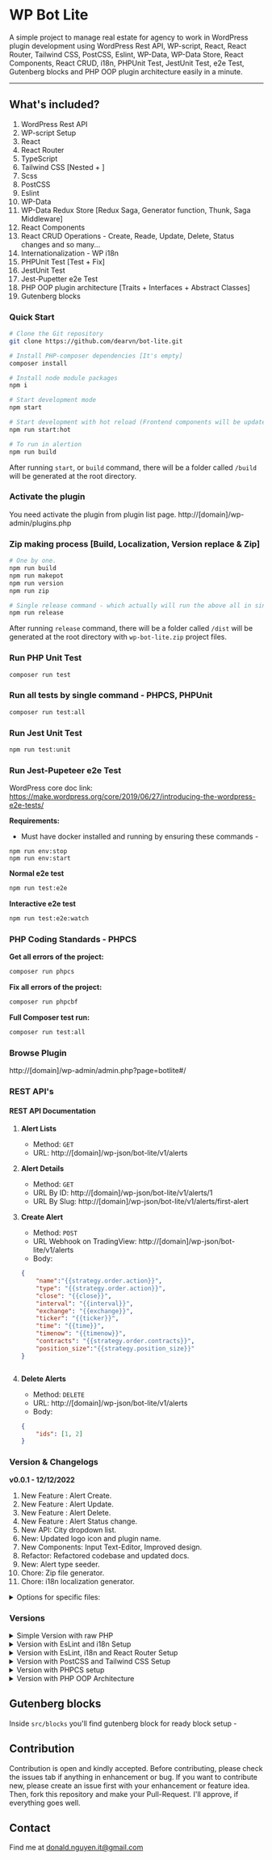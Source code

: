 # WP Bot Lite
A simple project to manage real estate for agency to work in WordPress plugin development using WordPress Rest API, WP-script, React, React Router, Tailwind CSS, PostCSS, Eslint, WP-Data, WP-Data Store, React Components, React CRUD, i18n, PHPUnit Test, JestUnit Test, e2e Test, Gutenberg blocks and PHP OOP plugin architecture easily in a minute.

----

## What's included?

1. WordPress Rest API
2. WP-script Setup
3. React
4. React Router
5. TypeScript
6. Tailwind CSS [Nested + ]
7. Scss
8. PostCSS
9. Eslint
10. WP-Data
11. WP-Data Redux Store [Redux Saga, Generator function, Thunk, Saga Middleware]
12. React Components
13. React CRUD Operations - Create, Reade, Update, Delete, Status changes and so many...
14. Internationalization - WP i18n
15. PHPUnit Test [Test + Fix]
16. JestUnit Test
17. Jest-Pupetter e2e Test
18. PHP OOP plugin architecture [Traits + Interfaces + Abstract Classes]
19. Gutenberg blocks

### Quick Start
```sh
# Clone the Git repository
git clone https://github.com/dearvn/bot-lite.git

# Install PHP-composer dependencies [It's empty]
composer install

# Install node module packages
npm i

# Start development mode
npm start

# Start development with hot reload (Frontend components will be updated automatically if any changes are made)
npm run start:hot

# To run in alertion
npm run build
```

After running `start`, or `build` command, there will be a folder called `/build` will be generated at the root directory.

### Activate the plugin
You need activate the plugin from plugin list page.
http://[domain]/wp-admin/plugins.php

### Zip making process [Build, Localization, Version replace & Zip]
```sh
# One by one.
npm run build
npm run makepot
npm run version
npm run zip

# Single release command - which actually will run the above all in single command.
npm run release
```

After running `release` command, there will be a folder called `/dist` will be generated at the root directory with `wp-bot-lite.zip` project files.


### Run PHP Unit Test

```sh
composer run test
```

### Run all tests by single command - PHPCS, PHPUnit

```sh
composer run test:all
```

### Run Jest Unit Test

```sh
npm run test:unit
```

### Run Jest-Pupeteer e2e Test

WordPress core doc link: https://make.wordpress.org/core/2019/06/27/introducing-the-wordpress-e2e-tests/

**Requirements:**
- Must have docker installed and running by ensuring these commands -
```
npm run env:stop
npm run env:start
```

**Normal e2e test**
```sh
npm run test:e2e
```

**Interactive e2e test**
```sh
npm run test:e2e:watch
```

### PHP Coding Standards - PHPCS

**Get all errors of the project:**
```sh
composer run phpcs
```

**Fix all errors of the project:**
```sh
composer run phpcbf
```

**Full Composer test run:**
```sh
composer run test:all
```

### Browse Plugin

http://[domain]/wp-admin/admin.php?page=botlite#/

### REST API's

#### REST API Documentation

1. **Alert Lists**
    - Method: `GET`
    - URL: http://[domain]/wp-json/bot-lite/v1/alerts
1. **Alert Details**
    - Method: `GET`
    - URL By ID: http://[domain]/wp-json/bot-lite/v1/alerts/1
    - URL By Slug: http://[domain]/wp-json/bot-lite/v1/alerts/first-alert

1. **Create Alert**
    - Method: `POST`
    - URL Webhook on TradingView: http://[domain]/wp-json/bot-lite/v1/alerts
    - Body:
    ```json
    {
        "name":"{{strategy.order.action}}",
        "type": "{{strategy.order.action}}",
        "close": "{{close}}",
        "interval": "{{interval}}",
        "exchange": "{{exchange}}",
        "ticker": "{{ticker}}",
        "time": "{{time}}",
        "timenow": "{{timenow}}",
        "contracts": "{{strategy.order.contracts}}",
        "position_size":"{{strategy.position_size}}"
    }
    ```

    ```
1. **Delete Alerts**
    - Method: `DELETE`
    - URL: http://[domain]/wp-json/bot-lite/v1/alerts
    - Body:
    ```json
    {
        "ids": [1, 2]
    }
    ```


### Version & Changelogs
**v0.0.1 - 12/12/2022**

1. New Feature : Alert Create.
2. New Feature : Alert Update.
3. New Feature : Alert Delete.
4. New Feature : Alert Status change.
5. New API: City dropdown list.
6. New: Updated logo icon and plugin name.
7. New Components: Input Text-Editor, Improved design.
8. Refactor: Refactored codebase and updated docs.
9. New: Alert type seeder.
10. Chore: Zip file generator.
11. Chore: i18n localization generator.

<details>
    <summary>Options for specific files:</summary>

**Get specific file errors of the project:**
```sh
vendor/bin/phpcs bot-lite.php
```


**Fix specific file errors of the project:**
```sh
vendor/bin/phpcbf bot-lite.php
```
</details>

### Versions
<details>
    <summary>Simple Version with raw PHP</summary>

https://github.com/dearvn/bot-lite/releases/tag/vSimple
</details>

<details>
    <summary>Version with EsLint and i18n Setup</summary>

https://github.com/dearvn/bot-lite/releases/tag/vSimpleEslint
</details>


<details>
    <summary>Version with EsLint, i18n and React Router Setup</summary>

https://github.com/dearvn/bot-lite/releases/tag/vReactRouter
</details>

<details>
    <summary>Version with PostCSS and Tailwind CSS Setup</summary>

https://github.com/dearvn/bot-lite/releases/tag/vTailwindCss
</details>

<details>
    <summary>Version with PHPCS setup</summary>

https://github.com/dearvn/bot-lite/releases/tag/vPHPCS
</details>

<details>
    <summary>Version with PHP OOP Architecture</summary>

https://github.com/dearvn/bot-lite/releases/tag/vPhpOOP
</details>

 ## Gutenberg blocks
 Inside `src/blocks` you'll find gutenberg block for ready block setup -


## Contribution

Contribution is open and kindly accepted. Before contributing, please check the issues tab if anything in enhancement or bug. If you want to contribute new, please create an issue first with your enhancement or feature idea.
Then, fork this repository and make your Pull-Request. I'll approve, if everything goes well.

## Contact
Find me at donald.nguyen.it@gmail.com
